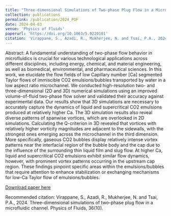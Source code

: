 ```yaml
---
title: "Three-dimensional Simulations of Two-phase Plug Flow in a Microfluidic Channel"
collection: publications
permalink: /publication/2024_POF
date: 2024-04-03
venue: 'Physics of Fluids'
paperurl: 'https://doi.org/10.1063/5.0220101'
citation: 'Virappane, S., Azadi, R., Mukherjee, N. and Tsai, P.A., 2024. Three-dimensional simulations of two-phase plug flow in a microfluidic channel. Physics of Fluids, 36(10).'
---
```

Abstract: A fundamental understanding of two-phase flow behavior in microfluidics is crucial for various technological applications across different disciplines, including energy, chemical, and material engineering, as well as biomedical, environmental, and pharmaceutical sciences. In this work, we elucidate the flow fields of low Capillary number [Ca] segmented Taylor flows of immiscible CO2 emulsions/bubbles transported by water in a low aspect ratio microchannel. We conducted high-resolution two- and three-dimensional (2D and 3D) numerical simulations using an improved volume-of-fluid two-phase flow solver and validated their accuracy against experimental data. Our results show that 3D simulations are necessary to accurately capture the dynamics of liquid and supercritical CO2 emulsions produced at relatively higher Ca. The 3D simulation results also reveal diverse patterns of spanwise vortices, which are overlooked in 2D simulations. Calculating the Q-criterion in 3D revealed that vortices with relatively higher vorticity magnitudes are adjacent to the sidewalls, with the strongest ones emerging across the microchannel in the third dimension. More specifically, gaseous CO2 bubbles display relatively intense vortex patterns near the interfacial region of the bubble body and the cap due to the influence of the surrounding thin liquid film and slug flow. At higher Ca, liquid and supercritical CO2 emulsions exhibit similar flow dynamics, however, with prominent vortex patterns occurring in the upstream cap region. These findings pinpoint specific areas within the emulsions/bubbles that require attention to enhance stabilization or exchanging mechanisms for low-Ca Taylor flow of emulsions/bubbles.

[Download paper here](https://doi.org/10.1063/5.0220101)

Recommended citation: Virappane, S., Azadi, R., Mukherjee, N. and Tsai, P.A., 2024. Three-dimensional simulations of two-phase plug flow in a microfluidic channel. Physics of Fluids, 36(10).
